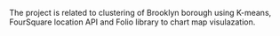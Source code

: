 

The project is related to clustering of Brooklyn borough using K-means, FourSquare location API and Folio library to chart map visulazation.
